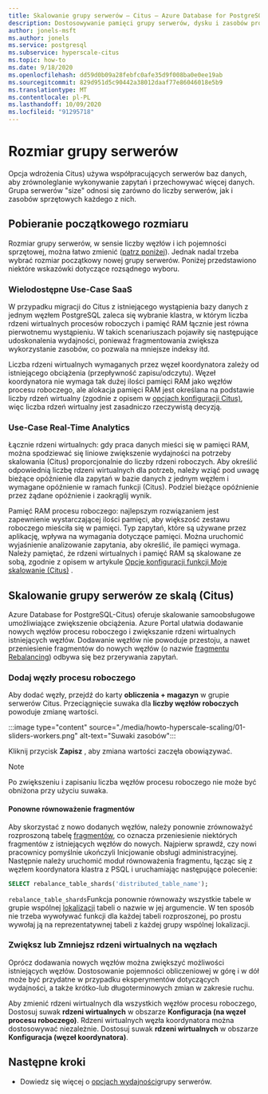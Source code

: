```yaml
---
title: Skalowanie grupy serwerów — Citus — Azure Database for PostgreSQL
description: Dostosowywanie pamięci grupy serwerów, dysku i zasobów procesora CPU w celu zwiększenia obciążenia
author: jonels-msft
ms.author: jonels
ms.service: postgresql
ms.subservice: hyperscale-citus
ms.topic: how-to
ms.date: 9/18/2020
ms.openlocfilehash: dd59d0b09a28febfc0afe35d9f008ba0e0ee19ab
ms.sourcegitcommit: 829d951d5c90442a38012daaf77e86046018e5b9
ms.translationtype: MT
ms.contentlocale: pl-PL
ms.lasthandoff: 10/09/2020
ms.locfileid: "91295718"
---
```

# <a name="server-group-size"></a>Rozmiar grupy serwerów

Opcja wdrożenia Citus) używa współpracujących serwerów baz danych, aby zrównoleglanie wykonywanie zapytań i przechowywać więcej danych. Grupa serwerów "size" odnosi się zarówno do liczby serwerów, jak i zasobów sprzętowych każdego z nich.

## <a name="picking-initial-size"></a>Pobieranie początkowego rozmiaru

Rozmiar grupy serwerów, w sensie liczby węzłów i ich pojemności sprzętowej, można łatwo zmienić ([patrz poniżej](#scale-a-hyperscale-citus-server-group)). Jednak nadal trzeba wybrać rozmiar początkowy nowej grupy serwerów. Poniżej przedstawiono niektóre wskazówki dotyczące rozsądnego wyboru.

### <a name="multi-tenant-saas-use-case"></a>Wielodostępne Use-Case SaaS

W przypadku migracji do Citus z istniejącego wystąpienia bazy danych z jednym węzłem PostgreSQL zaleca się wybranie klastra, w którym liczba rdzeni wirtualnych procesów roboczych i pamięć RAM łącznie jest równa pierwotnemu wystąpieniu. W takich scenariuszach pojawiły się następujące udoskonalenia wydajności, ponieważ fragmentowania zwiększa wykorzystanie zasobów, co pozwala na mniejsze indeksy itd.

Liczba rdzeni wirtualnych wymaganych przez węzeł koordynatora zależy od istniejącego obciążenia (przepływność zapisu/odczytu). Węzeł koordynatora nie wymaga tak dużej ilości pamięci RAM jako węzłów procesu roboczego, ale alokacja pamięci RAM jest określana na podstawie liczby rdzeń wirtualny (zgodnie z opisem w [opcjach konfiguracji Citus)](concepts-hyperscale-configuration-options.md), więc liczba rdzeń wirtualny jest zasadniczo rzeczywistą decyzją.

### <a name="real-time-analytics-use-case"></a>Use-Case Real-Time Analytics

Łącznie rdzeni wirtualnych: gdy praca danych mieści się w pamięci RAM, można spodziewać się liniowe zwiększenie wydajności na potrzeby skalowania (Citus) proporcjonalnie do liczby rdzeni roboczych. Aby określić odpowiednią liczbę rdzeni wirtualnych dla potrzeb, należy wziąć pod uwagę bieżące opóźnienie dla zapytań w bazie danych z jednym węzłem i wymagane opóźnienie w ramach funkcji (Citus). Podziel bieżące opóźnienie przez żądane opóźnienie i zaokrąglij wynik.

Pamięć RAM procesu roboczego: najlepszym rozwiązaniem jest zapewnienie wystarczającej ilości pamięci, aby większość zestawu roboczego mieściła się w pamięci. Typ zapytań, które są używane przez aplikację, wpływa na wymagania dotyczące pamięci. Można uruchomić wyjaśnienie analizowanie zapytania, aby określić, ile pamięci wymaga. Należy pamiętać, że rdzeni wirtualnych i pamięć RAM są skalowane ze sobą, zgodnie z opisem w artykule [Opcje konfiguracji funkcji Moje skalowanie (Citus)](concepts-hyperscale-configuration-options.md) .

## <a name="scale-a-hyperscale-citus-server-group"></a>Skalowanie grupy serwerów ze skalą (Citus)

Azure Database for PostgreSQL-Citus) oferuje skalowanie samoobsługowe umożliwiające zwiększenie obciążenia. Azure Portal ułatwia dodawanie nowych węzłów procesu roboczego i zwiększanie rdzeni wirtualnych istniejących węzłów. Dodawanie węzłów nie powoduje przestoju, a nawet przeniesienie fragmentów do nowych węzłów (o nazwie [fragmentu Rebalancing](#rebalance-shards)) odbywa się bez przerywania zapytań.

### <a name="add-worker-nodes"></a>Dodaj węzły procesu roboczego

Aby dodać węzły, przejdź do karty **obliczenia + magazyn** w grupie serwerów Citus.  Przeciągnięcie suwaka dla **liczby węzłów roboczych** powoduje zmianę wartości.

:::image type="content" source="./media/howto-hyperscale-scaling/01-sliders-workers.png" alt-text="Suwaki zasobów":::

Kliknij przycisk **Zapisz** , aby zmiana wartości zaczęła obowiązywać.

> [!NOTE]
> Po zwiększeniu i zapisaniu liczba węzłów procesu roboczego nie może być obniżona przy użyciu suwaka.

#### <a name="rebalance-shards"></a>Ponowne równoważenie fragmentów

Aby skorzystać z nowo dodanych węzłów, należy ponownie zrównoważyć rozproszoną tabelę [fragmentów](concepts-hyperscale-distributed-data.md#shards), co oznacza przeniesienie niektórych fragmentów z istniejących węzłów do nowych. Najpierw sprawdź, czy nowi pracownicy pomyślnie ukończyli Inicjowanie obsługi administracyjnej. Następnie należy uruchomić moduł równoważenia fragmentu, łącząc się z węzłem koordynatora klastra z PSQL i uruchamiając następujące polecenie:

```sql
SELECT rebalance_table_shards('distributed_table_name');
```

`rebalance_table_shards`Funkcja ponownie równoważy wszystkie tabele w grupie wspólnej [lokalizacji](concepts-hyperscale-colocation.md) tabeli o nazwie w jej argumencie. W ten sposób nie trzeba wywoływać funkcji dla każdej tabeli rozproszonej, po prostu wywołaj ją na reprezentatywnej tabeli z każdej grupy wspólnej lokalizacji.

### <a name="increase-or-decrease-vcores-on-nodes"></a>Zwiększ lub Zmniejsz rdzeni wirtualnych na węzłach

Oprócz dodawania nowych węzłów można zwiększyć możliwości istniejących węzłów. Dostosowanie pojemności obliczeniowej w górę i w dół może być przydatne w przypadku eksperymentów dotyczących wydajności, a także krótko-lub długoterminowych zmian w zakresie ruchu.

Aby zmienić rdzeni wirtualnych dla wszystkich węzłów procesu roboczego, Dostosuj suwak **rdzeni wirtualnych** w obszarze **Konfiguracja (na węzeł procesu roboczego)**. Rdzeni wirtualnych węzła koordynatora można dostosowywać niezależnie. Dostosuj suwak **rdzeni wirtualnych** w obszarze  **Konfiguracja (węzeł koordynatora)**.

## <a name="next-steps"></a>Następne kroki

- Dowiedz się więcej o [opcjach wydajności](concepts-hyperscale-configuration-options.md)grupy serwerów.

